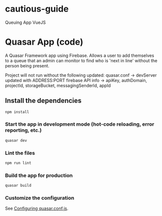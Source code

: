 # cautious-guide
Queuing App VueJS

# Quasar App (code)
A Quasar Framework app using Firebase.  Allows a user to add themselves to a queue that an admin can monitor to find who is 'next in line' without the person being present.

Project will not run without the following updated:
quasar.conf -> devServer updated with ADDRESS:PORT
firebase API info -> apiKey, authDomain, projectId, storageBucket,
  messagingSenderId, appId



## Install the dependencies
```bash
npm install
```

### Start the app in development mode (hot-code reloading, error reporting, etc.)
```bash
quasar dev
```

### Lint the files
```bash
npm run lint
```

### Build the app for production
```bash
quasar build
```

### Customize the configuration
See [Configuring quasar.conf.js](https://quasar.dev/quasar-cli/quasar-conf-js).


